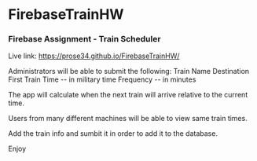 # FirebaseTrainHW

### Firebase Assignment - Train Scheduler

Live link: https://prose34.github.io/FirebaseTrainHW/

Administrators will be able to submit the following:
Train Name
Destination 
First Train Time -- in military time
Frequency -- in minutes

The app will calculate when the next train will arrive relative to the current time.

Users from many different machines will be able to view same train times.

Add the train info and sumbit it in order to add it to the database. 

Enjoy